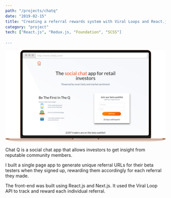 ```yaml
---
path: "/projects/chatq"
date: "2019-02-15"
title: "Creating a referral rewards system with Viral Loops and React.js"
category: "project"
tech: ["React.js", "Redux.js, "Foundation", "SCSS"]

---
```

![Chat Q Case Study](./ChatQCaseStudy.jpg)

Chat Q is a social chat app that allows investors to get insight from reputable community members.

I built a single page app to generate unique referral URLs for their beta testers when they signed up, rewarding them accordingly for each referral they made.

The front-end was built using React.js and Next.js. It used the Viral Loop API to track and reward each individual referral.
